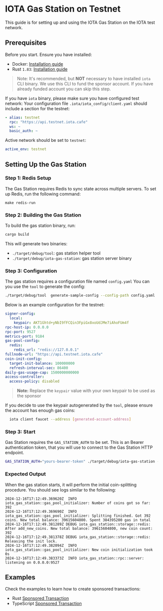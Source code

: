 # IOTA Gas Station on Testnet

This guide is for setting up and using the IOTA Gas Station on the IOTA test network.

## Prerequisites

Before you start. Ensure you have installed:

- Docker: [Installation guide](https://docs.docker.com/engine/install/)
- Rust `1.83`: [Installation guide](https://www.rust-lang.org/tools/install)

>Note: It's recommended, but **NOT** necessary to have installed `iota` CLI binary. We use this CLI to fund the sponsor account. If you have already funded account you can skip this step.

If you have `iota` binary, please make sure you have configured test network:
Your configuration file `.iota/iota_config/client.yaml` should include a section for the testnet:

  ```yaml
  - alias: testnet
    rpc: "https://api.testnet.iota.cafe"
    ws: ~
    basic_auth: ~
  ```

Active network should be set to `testnet`:

  ```yaml
  active_env: testnet
  ```

## Setting Up the Gas Station

### Step 1: Redis Setup

The Gas Station requires Redis to sync state across multiple servers.
To set up Redis, run the following command:

```shell
make redis-run
```

### Step 2: Building the Gas Station

To build the gas station binary, run:

```bash
cargo build
```

This will generate two binaries:

- `./target/debug/tool`: gas station helper tool
- `./target/debug/iota-gas-station`: gas station server binary

### Step 3: Configuration

The gas station requires a configuration file named `config.yaml`
You can you use the `tool` to generate the config:

```bash
./target/debug/tool  generate-sample-config --config-path config.yaml
```

Below is an example configuration for the testnet:

```yaml
signer-config:
  local:
    keypair: AKT1Ghtd+yNbI9fFCQin3FpiGx8xoUdJMe7iAhoFUm4f
rpc-host-ip: 0.0.0.0
rpc-port: 9527
metrics-port: 9184
gas-pool-config:
  redis:
    redis_url: "redis://127.0.0.1"
fullnode-url: "https://api.testnet.iota.cafe"
coin-init-config:
  target-init-balance: 100000000
  refresh-interval-sec: 86400
daily-gas-usage-cap: 1500000000000
access-controller:
  access-policy: disabled
```

> **Note:** Replace the `keypair` value with your own keypair to be used as the sponsor

 If you decide to use the keypair autogenerated by the `tool`, please ensure the account has enough gas coins:

```bash
  iota client faucet --address [generated-account-address]
```

### Step 3: Start

Gas Station requires the `GAS_STATION_AUTH` to be set. This is an Bearer authentication token, that you will use to connect to the Gas Station HTTP endpoint.

```bash
GAS_STATION_AUTH="yours-bearer-token" ./target/debug/iota-gas-station --config-path config.yaml
```

### Expected Output

When the gas station starts, it will perform the initial coin-splitting procedure. You should see logs similar to the following:

```log
2024-12-16T17:12:49.369620Z  INFO iota_gas_station::gas_pool_initializer: Number of coins got so far: 392
2024-12-16T17:12:49.369690Z  INFO iota_gas_station::gas_pool_initializer: Splitting finished. Got 392 coins. New total balance: 39615604800. Spent 384395200 gas in total
2024-12-16T17:12:49.381289Z DEBUG iota_gas_station::storage::redis: After add_new_coins. New total balance: 39615604800, new coin count: 392
2024-12-16T17:12:49.381378Z DEBUG iota_gas_station::storage::redis: Releasing the init lock.
2024-12-16T17:12:49.382094Z  INFO iota_gas_station::gas_pool_initializer: New coin initialization took 0s
2024-12-16T17:12:49.383373Z  INFO iota_gas_station::rpc::server: listening on 0.0.0.0:9527
```

## Examples

Check the examples to learn how to create sponsored transactions:

- Rust [Sponsored Transaction](examples/rust/README.md)
- TypeScript [Sponsored Transaction](examples/ts/README.md)
